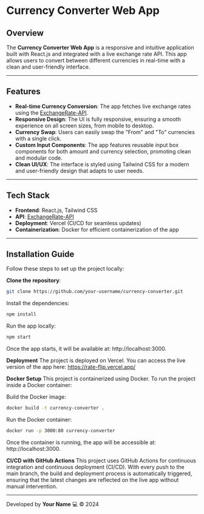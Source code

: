 # **Currency Converter Web App**

## **Overview**

The **Currency Converter Web App** is a responsive and intuitive application built with React.js and integrated with a live exchange rate API. This app allows users to convert between different currencies in real-time with a clean and user-friendly interface.

---

## **Features**

- **Real-time Currency Conversion**: The app fetches live exchange rates using the [ExchangeRate-API](https://www.exchangerate-api.com/).
- **Responsive Design**: The UI is fully responsive, ensuring a smooth experience on all screen sizes, from mobile to desktop.
- **Currency Swap**: Users can easily swap the "From" and "To" currencies with a single click.
- **Custom Input Components**: The app features reusable input box components for both amount and currency selection, promoting clean and modular code.
- **Clean UI/UX**: The interface is styled using Tailwind CSS for a modern and user-friendly design that adapts to user needs.

---

## **Tech Stack**

- **Frontend**: React.js, Tailwind CSS
- **API**: [ExchangeRate-API](https://www.exchangerate-api.com/)
- **Deployment**: Vercel (CI/CD for seamless updates)
- **Containerization**: Docker for efficient containerization of the app

---

## **Installation Guide**

Follow these steps to set up the project locally:

**Clone the repository**:
```bash
git clone https://github.com/your-username/currency-converter.git
```

Install the dependencies:
```bash
npm install
```
Run the app locally:
```bash
npm start
```
Once the app starts, it will be available at: http://localhost:3000.

**Deployment**
The project is deployed on Vercel. You can access the live version of the app here: https://rate-flip.vercel.app/

**Docker Setup**
This project is containerized using Docker. To run the project inside a Docker container:

Build the Docker image:
```bash
docker build -t currency-converter .
```

Run the Docker container:
```bash
docker run -p 3000:80 currency-converter
```

Once the container is running, the app will be accessible at: http://localhost:3000.

**CI/CD with GitHub Actions**
This project uses GitHub Actions for continuous integration and continuous deployment (CI/CD). With every push to the main branch, the build and deployment process is automatically triggered, ensuring that the latest changes are reflected on the live app without manual intervention.


---

Developed by **Your Name** 💻 © 2024
